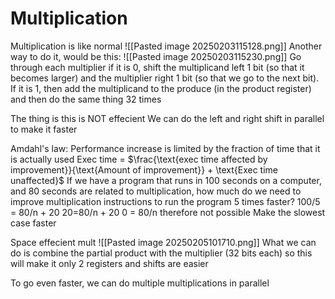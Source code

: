 # Multiplication
Multiplication is like normal 
![[Pasted image 20250203115128.png]]
Another way to do it, would be this:
	![[Pasted image 20250203115230.png]]
	Go through each multiplier if it is 0, shift the multiplicand left 1 bit (so that it becomes larger) and the multiplier right 1 bit (so that we go to the next bit). If it is 1, then add the multiplicand to the produce (in the product register) and then do the same thing 32 times


The thing is this is NOT effecient 
	We can do the left and right shift in parallel to make it faster


Amdahl's law:
	Performance increase is limited by the fraction of time that it is actually used
	Exec time = $\frac{\text{exec time affected by improvement}}{\text{Amount of improvement}} + \text{Exec time unaffected}$ 
		If we have a program that runs in 100 seconds on a computer, and 80 seconds  are related to multiplication, how much do we need to improve multiplication  instructions to run the program 5 times faster?
			100/5 = 80/n + 20
			20=80/n + 20
			0 = 80/n therefore not possible
	Make the slowest case faster

Space effecient mult
![[Pasted image 20250205101710.png]]
	What we can do is combine the partial product with the multiplier (32 bits each) so this will make it only 2 registers and shifts are easier

To go even faster, we can do multiple multiplications in parallel 
